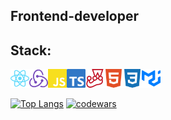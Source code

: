 ## Frontend-developer

## Stack:

<img align="left" alt="react" width="30" src="./src/icons/react.svg"/>
<img align="left" alt="redux" width="30" src="./src/icons/redux.svg"/>
<img align="left" alt="js" width="30" src="./src/icons/javascript.svg"/>
<img align="left" alt="ts" width="30" src="./src/icons/typescript.svg"/>
<img align="left" alt="jest" width="30" src="./src/icons/jest.svg"/>
<img align="left" alt="html" width="30" src="./src/icons/html5.svg"/>
<img align="left" alt="css" width="30" src="./src/icons/css3.svg"/>
<img alt="mui" width="30" src="./src/icons/mui.svg"/>


[![Top Langs](https://github-readme-stats.vercel.app/api/top-langs/?username=ncsoftt2&layout=compact)](https://github.com/ncsoftt2)
[![codewars](https://www.codewars.com/users/nonamesecond/badges/large)](https://www.codewars.com/users/nonamesecond)
